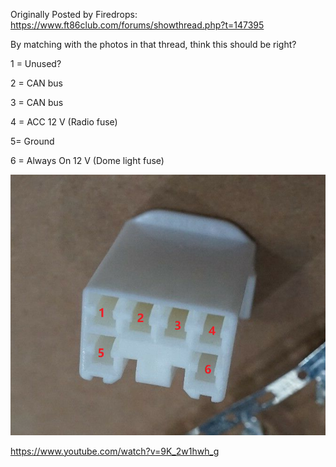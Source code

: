 
Originally Posted by Firedrops: https://www.ft86club.com/forums/showthread.php?t=147395

By matching with the photos in that thread, think this should be right?

1 = Unused?

2 = CAN bus

3 = CAN bus

4 = ACC 12 V (Radio fuse)

5= Ground

6 = Always On 12 V (Dome light fuse)

![D29 Pinout](https://github.com/painellope/BRZ-2017/blob/f55692cc5904b0082c786e54493a5801993b0490/BRZ-Wiring/Unofficial%20D29%20Pin%20Numbering.png)

https://www.youtube.com/watch?v=9K_2w1hwh_g
